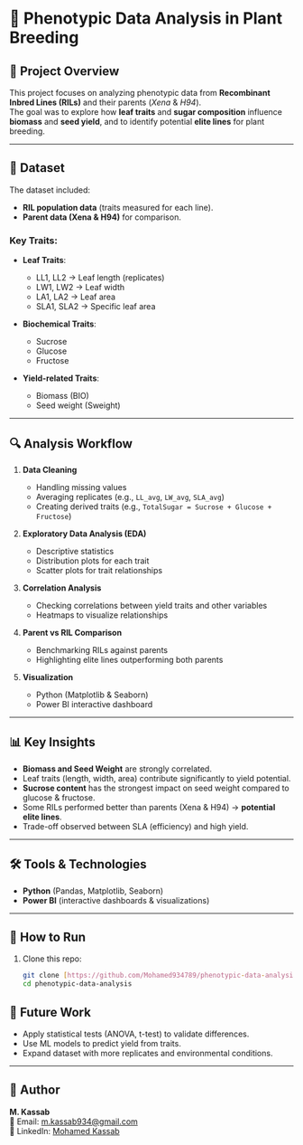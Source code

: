 # 🌱 Phenotypic Data Analysis in Plant Breeding

## 📌 Project Overview
This project focuses on analyzing phenotypic data from **Recombinant Inbred Lines (RILs)** and their parents (*Xena* & *H94*).  
The goal was to explore how **leaf traits** and **sugar composition** influence **biomass** and **seed yield**, and to identify potential **elite lines** for plant breeding.

---

## 📂 Dataset
The dataset included:
- **RIL population data** (traits measured for each line).
- **Parent data (Xena & H94)** for comparison.

### Key Traits:
- **Leaf Traits**:  
  - LL1, LL2 → Leaf length (replicates)  
  - LW1, LW2 → Leaf width  
  - LA1, LA2 → Leaf area  
  - SLA1, SLA2 → Specific leaf area  

- **Biochemical Traits**:  
  - Sucrose  
  - Glucose  
  - Fructose  

- **Yield-related Traits**:  
  - Biomass (BIO)  
  - Seed weight (Sweight)  

---

## 🔍 Analysis Workflow
1. **Data Cleaning**  
   - Handling missing values  
   - Averaging replicates (e.g., `LL_avg`, `LW_avg`, `SLA_avg`)  
   - Creating derived traits (e.g., `TotalSugar = Sucrose + Glucose + Fructose`)  

2. **Exploratory Data Analysis (EDA)**  
   - Descriptive statistics  
   - Distribution plots for each trait  
   - Scatter plots for trait relationships  

3. **Correlation Analysis**  
   - Checking correlations between yield traits and other variables  
   - Heatmaps to visualize relationships  

4. **Parent vs RIL Comparison**  
   - Benchmarking RILs against parents  
   - Highlighting elite lines outperforming both parents  

5. **Visualization**  
   - Python (Matplotlib & Seaborn)  
   - Power BI interactive dashboard  

---

## 📊 Key Insights
- **Biomass and Seed Weight** are strongly correlated.  
- Leaf traits (length, width, area) contribute significantly to yield potential.  
- **Sucrose content** has the strongest impact on seed weight compared to glucose & fructose.  
- Some RILs performed better than parents (Xena & H94) → **potential elite lines**.  
- Trade-off observed between SLA (efficiency) and high yield.  

---

## 🛠️ Tools & Technologies
- **Python** (Pandas, Matplotlib, Seaborn)  
- **Power BI** (interactive dashboards & visualizations)  

---

## 🚀 How to Run
1. Clone this repo:
   ```bash
   git clone [https://github.com/Mohamed934789/phenotypic-data-analysis.git](https://github.com/Mohamed934789/-Phenotypic-Data-Analysis-in-Plant-Breeding-/tree/main)
   cd phenotypic-data-analysis
## 📌 Future Work
- Apply statistical tests (ANOVA, t-test) to validate differences.  
- Use ML models to predict yield from traits.  
- Expand dataset with more replicates and environmental conditions.  

---
## 👤 Author

**M. Kassab**  
📧 Email: [m.kassab934@gmail.com](mailto:m.kassab934@gmail.com)  
💼 LinkedIn: [Mohamed Kassab](https://www.linkedin.com/in/mohamed-kassab-b1b0482a1/)

